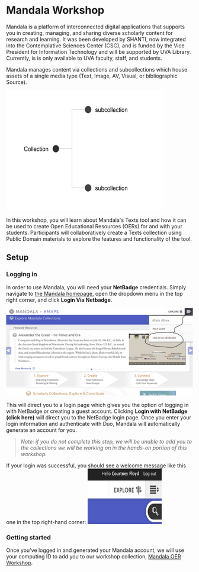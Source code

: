 # Mandala Workshop

Mandala is a platform of interconnected digital applications that supports you in creating, managing, and sharing diverse scholarly content for research and learning. It was been developed by SHANTI, now integrated into the Contemplative Sciences Center (CSC), and is funded by the Vice President for Information Technology and will be supported by UVA Library. Currently, is is only available to UVA faculty, staff, and students. 

Mandala manages content via collections and subcollections which house assets of a single media type (Text, Image, AV, Visual, or bibliographic Source). 

<img src="/images/Screen Shot 2020-01-23 at 1.08.12 PM.png" alt="Chart showing the hierarchical relationship of collections and subcollections" width="425" height="325" style="text-align:right">

In this workshop, you will learn about Mandala's Texts tool and how it can be used to create Open Educational Resources (OERs) for and with your students. Participants will collaboratively create a Texts collection using Public Domain materials to explore the features and functionality of the tool.

## Setup

### Logging in
In order to use Mandala, you will need your **NetBadge** credentials. Simply navigate to <a href="https://mandala.shanti.virginia.edu/">the Mandala homepage</a>, open the dropdown menu in the top right corner, and click **Login Via Netbadge**. 

<img src="images/Screen Shot 2020-01-23 at 1.20.56 PM.png" alt="screen shot of Mandala homepage, showing the menu">

This will direct you to a login page which gives you the option of logging in with NetBadge or creating a guest account. Clicking **Login with NetBadge (click here)** will direct you to the NetBadge login page. Once you enter your login information and authenticate with Duo, Mandala will automatically generate an account for you.

>*Note: if you do not complete this step, we will be unable to add you to the collections we will be working on in the hands-on portion of this workshop.*

If your login was successful, you should see a welcome message like this one in the top right-hand corner: <img src="/images/Screen Shot 2020-01-23 at 1.27.47 PM.png" alt="Mandala login welcome message" width="200" height="150">

### Getting started
Once you've logged in and generated your Mandala account, we will use your computing ID to add you to our workshop collection, <a href="https://texts.shanti.virginia.edu/collection/mandala-oer-workshop">Mandala OER Workshop</a>. 

